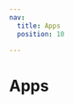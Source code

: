 ```yaml
---
nav:
  title: Apps
  position: 10

---
```


# Apps

<PageRef page="https://www.shopware.com/media/pdf/14/2b/06/EN\_Apps-Plugins-Themes-All-you-need-to-know.pdf" title="Something went wrong | Shopware" target="_blank" />
